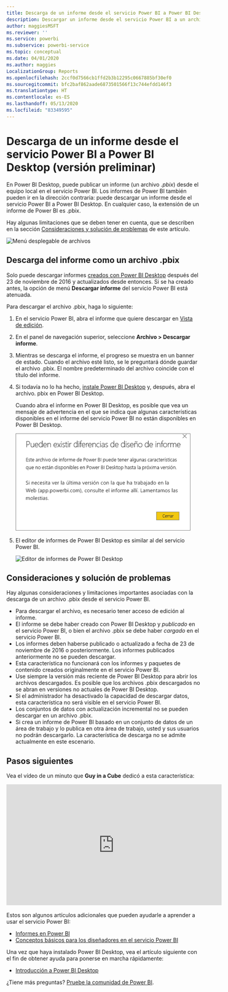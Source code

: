 ```yaml
---
title: Descarga de un informe desde el servicio Power BI a Power BI Desktop (versión preliminar)
description: Descargar un informe desde el servicio Power BI a un archivo de Power BI Desktop
author: maggiesMSFT
ms.reviewer: ''
ms.service: powerbi
ms.subservice: powerbi-service
ms.topic: conceptual
ms.date: 04/01/2020
ms.author: maggies
LocalizationGroup: Reports
ms.openlocfilehash: 2ccf0d7566cb1ffd2b3b12295c0667885bf30ef0
ms.sourcegitcommit: bfc2baf862aade6873501566f13c744efdd146f3
ms.translationtype: HT
ms.contentlocale: es-ES
ms.lasthandoff: 05/13/2020
ms.locfileid: "83349595"
---
```

# <a name="download-a-report-from-the-power-bi-service-to-power-bi-desktop-preview"></a>Descarga de un informe desde el servicio Power BI a Power BI Desktop (versión preliminar)
En Power BI Desktop, puede publicar un informe (un archivo *.pbix*) desde el equipo local en el servicio Power BI. Los informes de Power BI también pueden ir en la dirección contraria: puede descargar un informe desde el servicio Power BI a Power BI Desktop. En cualquier caso, la extensión de un informe de Power BI es .pbix.

Hay algunas limitaciones que se deben tener en cuenta, que se describen en la sección [Consideraciones y solución de problemas](#considerations-and-troubleshooting) de este artículo.

![Menú desplegable de archivos](media/service-export-to-pbix/power-bi-file-export.png)

## <a name="download-the-report-as-a-pbix-file"></a>Descarga del informe como un archivo .pbix

Solo puede descargar informes [creados con Power BI Desktop](/learn/modules/publish-share-power-bi/2-publish-reports) después del 23 de noviembre de 2016 y actualizados desde entonces. Si se ha creado antes, la opción de menú **Descargar informe** del servicio Power BI está atenuada.

Para descargar el archivo .pbix, haga lo siguiente:

1. En el servicio Power BI, abra el informe que quiere descargar en [Vista de edición](https://docs.microsoft.com/power-bi/service-interact-with-a-report-in-editing-view).

2. En el panel de navegación superior, seleccione **Archivo > Descargar informe**.
   
3. Mientras se descarga el informe, el progreso se muestra en un banner de estado. Cuando el archivo esté listo, se le preguntará dónde guardar el archivo .pbix. El nombre predeterminado del archivo coincide con el título del informe.
   
4. Si todavía no lo ha hecho, [instale Power BI Desktop](../fundamentals/desktop-get-the-desktop.md) y, después, abra el archivo. pbix en Power BI Desktop.
   
    Cuando abra el informe en Power BI Desktop, es posible que vea un mensaje de advertencia en el que se indica que algunas características disponibles en el informe del servicio Power BI no están disponibles en Power BI Desktop.
   
    ![Cuadro de diálogo de advertencia](media/service-export-to-pbix/power-bi-export-to-pbix_2.png)

5. El editor de informes de Power BI Desktop es similar al del servicio Power BI.  
   
    ![Editor de informes de Power BI Desktop](media/service-export-to-pbix/power-bi-desktop.png)

## <a name="considerations-and-troubleshooting"></a>Consideraciones y solución de problemas
Hay algunas consideraciones y limitaciones importantes asociadas con la descarga de un archivo .pbix desde el servicio Power BI.

* Para descargar el archivo, es necesario tener acceso de edición al informe.
* El informe se debe haber creado con Power BI Desktop y *publicado* en el servicio Power BI, o bien el archivo .pbix se debe haber *cargado* en el servicio Power BI.
* Los informes deben haberse publicado o actualizado a fecha de 23 de noviembre de 2016 o posteriormente. Los informes publicados anteriormente no se pueden descargar.
* Esta característica no funcionará con los informes y paquetes de contenido creados originalmente en el servicio Power BI.
* Use siempre la versión más reciente de Power BI Desktop para abrir los archivos descargados. Es posible que los archivos .pbix descargados no se abran en versiones no actuales de Power BI Desktop.
* Si el administrador ha desactivado la capacidad de descargar datos, esta característica no será visible en el servicio Power BI.
* Los conjuntos de datos con actualización incremental no se pueden descargar en un archivo .pbix.
* Si crea un informe de Power BI basado en un conjunto de datos de un área de trabajo y lo publica en otra área de trabajo, usted y sus usuarios no podrán descargarlo. La característica de descarga no se admite actualmente en este escenario.

## <a name="next-steps"></a>Pasos siguientes
Vea el vídeo de un minuto que **Guy in a Cube** dedicó a esta característica:

<iframe width="560" height="315" src="https://www.youtube.com/embed/ymWqU5jiUl0" frameborder="0" allowfullscreen></iframe>

Estos son algunos artículos adicionales que pueden ayudarle a aprender a usar el servicio Power BI:

* [Informes en Power BI](../consumer/end-user-reports.md)
* [Conceptos básicos para los diseñadores en el servicio Power BI](../fundamentals/service-basic-concepts.md)

Una vez que haya instalado Power BI Desktop, vea el artículo siguiente con el fin de obtener ayuda para ponerse en marcha rápidamente:

* [Introducción a Power BI Desktop](../fundamentals/desktop-getting-started.md)

¿Tiene más preguntas? [Pruebe la comunidad de Power BI](https://community.powerbi.com/).

